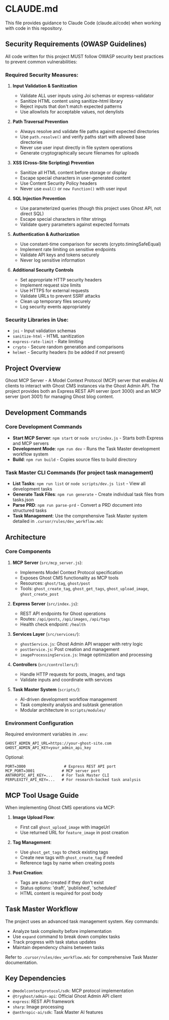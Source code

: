 # CLAUDE.md

This file provides guidance to Claude Code (claude.ai/code) when working with code in this repository.

## Security Requirements (OWASP Guidelines)

All code written for this project MUST follow OWASP security best practices to prevent common vulnerabilities:

### Required Security Measures:

1. **Input Validation & Sanitization**
   - Validate ALL user inputs using Joi schemas or express-validator
   - Sanitize HTML content using sanitize-html library
   - Reject inputs that don't match expected patterns
   - Use allowlists for acceptable values, not denylists

2. **Path Traversal Prevention**
   - Always resolve and validate file paths against expected directories
   - Use `path.resolve()` and verify paths start with allowed base directories
   - Never use user input directly in file system operations
   - Generate cryptographically secure filenames for uploads

3. **XSS (Cross-Site Scripting) Prevention**
   - Sanitize all HTML content before storage or display
   - Escape special characters in user-generated content
   - Use Content Security Policy headers
   - Never use `eval()` or `new Function()` with user input

4. **SQL Injection Prevention**
   - Use parameterized queries (though this project uses Ghost API, not direct SQL)
   - Escape special characters in filter strings
   - Validate query parameters against expected formats

5. **Authentication & Authorization**
   - Use constant-time comparison for secrets (crypto.timingSafeEqual)
   - Implement rate limiting on sensitive endpoints
   - Validate API keys and tokens securely
   - Never log sensitive information

6. **Additional Security Controls**
   - Set appropriate HTTP security headers
   - Implement request size limits
   - Use HTTPS for external requests
   - Validate URLs to prevent SSRF attacks
   - Clean up temporary files securely
   - Log security events appropriately

### Security Libraries in Use:
- `joi` - Input validation schemas
- `sanitize-html` - HTML sanitization
- `express-rate-limit` - Rate limiting
- `crypto` - Secure random generation and comparisons
- `helmet` - Security headers (to be added if not present)

## Project Overview

Ghost MCP Server - A Model Context Protocol (MCP) server that enables AI clients to interact with Ghost CMS instances via the Ghost Admin API. The project provides both an Express REST API server (port 3000) and an MCP server (port 3001) for managing Ghost blog content.

## Development Commands

### Core Development Commands

- **Start MCP Server**: `npm start` or `node src/index.js` - Starts both Express and MCP servers
- **Development Mode**: `npm run dev` - Runs the Task Master development workflow system
- **Build**: `npm run build` - Copies source files to build directory

### Task Master CLI Commands (for project task management)

- **List Tasks**: `npm run list` or `node scripts/dev.js list` - View all development tasks
- **Generate Task Files**: `npm run generate` - Create individual task files from tasks.json
- **Parse PRD**: `npm run parse-prd` - Convert a PRD document into structured tasks
- **Task Management**: Use the comprehensive Task Master system detailed in `.cursor/rules/dev_workflow.mdc`

## Architecture

### Core Components

1. **MCP Server** (`src/mcp_server.js`):

   - Implements Model Context Protocol specification
   - Exposes Ghost CMS functionality as MCP tools
   - Resources: `ghost/tag`, `ghost/post`
   - Tools: `ghost_create_tag`, `ghost_get_tags`, `ghost_upload_image`, `ghost_create_post`

2. **Express Server** (`src/index.js`):

   - REST API endpoints for Ghost operations
   - Routes: `/api/posts`, `/api/images`, `/api/tags`
   - Health check endpoint: `/health`

3. **Services Layer** (`src/services/`):

   - `ghostService.js`: Ghost Admin API wrapper with retry logic
   - `postService.js`: Post creation and management
   - `imageProcessingService.js`: Image optimization and processing

4. **Controllers** (`src/controllers/`):

   - Handle HTTP requests for posts, images, and tags
   - Validate inputs and coordinate with services

5. **Task Master System** (`scripts/`):
   - AI-driven development workflow management
   - Task complexity analysis and subtask generation
   - Modular architecture in `scripts/modules/`

### Environment Configuration

Required environment variables in `.env`:

```
GHOST_ADMIN_API_URL=https://your-ghost-site.com
GHOST_ADMIN_API_KEY=your_admin_api_key
```

Optional:

```
PORT=3000                 # Express REST API port
MCP_PORT=3001            # MCP server port
ANTHROPIC_API_KEY=...    # For Task Master CLI
PERPLEXITY_API_KEY=...   # For research-backed task analysis
```

## MCP Tool Usage Guide

When implementing Ghost CMS operations via MCP:

1. **Image Upload Flow**:

   - First call `ghost_upload_image` with imageUrl
   - Use returned URL for `feature_image` in post creation

2. **Tag Management**:

   - Use `ghost_get_tags` to check existing tags
   - Create new tags with `ghost_create_tag` if needed
   - Reference tags by name when creating posts

3. **Post Creation**:
   - Tags are auto-created if they don't exist
   - Status options: 'draft', 'published', 'scheduled'
   - HTML content is required for post body

## Task Master Workflow

The project uses an advanced task management system. Key commands:

- Analyze task complexity before implementation
- Use `expand` command to break down complex tasks
- Track progress with task status updates
- Maintain dependency chains between tasks

Refer to `.cursor/rules/dev_workflow.mdc` for comprehensive Task Master documentation.

## Key Dependencies

- `@modelcontextprotocol/sdk`: MCP protocol implementation
- `@tryghost/admin-api`: Official Ghost Admin API client
- `express`: REST API framework
- `sharp`: Image processing
- `@anthropic-ai/sdk`: Task Master AI features
